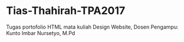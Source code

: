 # Tias-Thahirah-TPA2017
Tugas portofolio HTML mata kuliah Design Website, Dosen Pengampu: Kunto Imbar Nursetyo, M.Pd
